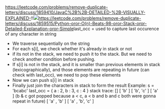 https://leetcode.com/problems/remove-duplicate-letters/discuss/1859410/JavaC%2B%2B-DETAILED-%2B-VISUALLY-EXPLAINED-!!
​
![](https://assets.leetcode.com/users/images/20260c29-2873-4002-b1a1-5479f5d3eca3_1647569488.8472958.gif)
​
https://leetcode.com/problems/remove-duplicate-letters/discuss/1859515/Python-oror-O(n)-Beats-98-oror-Stack-oror-Detailed-Explanation-oror-Simple
​
last_occ = used to capture last occurence of any character in string
​
- We traverse sequentially on the string
- For each s[i], we check whether it's already in stack or not
- if its not in the stack, we need to push it to the stack. But we need to check another condition before pushing.
- If s[i] is not in the stack, and it is smaller than previous elements in stack (lexicographically), and those elements are repeating in future (can check with last_occ), we need to pop these elements
- Now we can push s[i] in stack
- Finally just join the characters in stack to form the result
​
Example:
s = 'bcabc'
last_occ = { a : 2, b : 3, c : 4 }
stack trace:
[]
[ 'b' ]
[ 'b', 'c' ]
[ 'a' ] (b & c got popped because a < c, a < b and b and c both were gonna repeat in future)
[ 'a' , 'b' ]
[ 'a' , 'b', 'c' ]
​
​